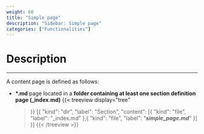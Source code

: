 ```yaml
---
weight: 60
title: "Simple page"
description: "Sidebar: Simple page"
categories: ["Functionalities"]
---
```


# Description
---

A content page is defined as follows:
* **\*.md** page located in a **folder containing at least one section definition page (_index.md)**
    {{< treeview
        display="tree"
    >}}
        [{
            "kind": "dir",
            "label": "Section",
                "content": [{
                    "kind": "file",
                    "label": "_index.md"
                  },{
                    "kind": "file",
                    "label": "***simple_page.md***"
                  }]
        }]
    {{< /treeview >}}